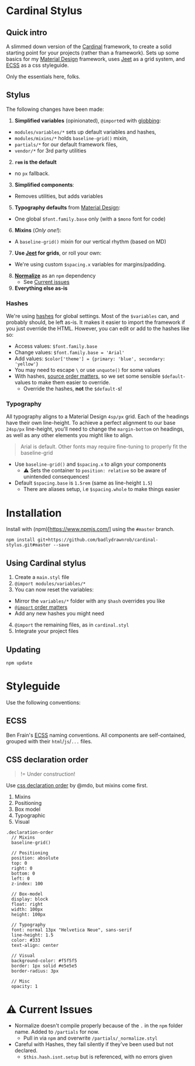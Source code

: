 # Cardinal Stylus



## Quick intro

A slimmed down version of the [Cardinal](http://cardinalcss.com/) framework, to create a solid starting point for your projects (rather than a framework). Sets up some basics for my [Material Design](https://github.com/badlydrawnrob/cardinal-material) framework, uses [Jeet](http://jeet.gs/) as a grid system, and [ECSS](https://github.com/badlydrawnrob/ecss) as a css styleguide.

Only the essentials here, folks.



## Stylus

The following changes have been made:

1. **Simplified variables** (opinionated), `@import`ed with [globbing](http://stylus-lang.com/docs/import.html#file-globbing):
  - `modules/variables/*` sets up default variables and hashes,
  - `modules/mixins/*` holds `baseline-grid()` mixin,
  - `partials/*` for our default framework files,
  - `vendor/*` for 3rd party utilities
2. **`rem` is the default**
  - no `px` fallback.
3. **Simplified components**:
  - Removes utilities, but adds variables
5. **Typography defaults** from [Material Design](https://material.io/guidelines/style/typography.html):
  - One global `$font.family.base` only (with a `$mono` font for code)
6. **Mixins** (_Only one!_):
  - A `baseline-grid()` mixin for our vertical rhythm (based on MD)
7. **Use [Jeet](http://jeet.gs/) for grids**, or roll your own:
  - We're using custom `$spacing.x` variables for margins/padding.
8. **[Normalize](https://necolas.github.io/normalize.css/)** as an `npm` dependency
    - See [Current issues](#current-issues)
9. **Everything else as-is**

### Hashes

We're using [hashes](http://stylus-lang.com/docs/hashes.html) for global settings. Most of the `$variables` can, and probably should, be left as-is. It makes it easier to import the framework if you just override the HTML. However, you can edit or add to the hashes like so:

- Access values: `$font.family.base`
- Change values: `$font.family.base = 'Arial'`
- Add values: `$color['theme'] = {primary: 'blue', secondary: 'yellow'}`
- You may need to escape `\` or use `unquote()` for some values
- With hashes, [source order matters](https://github.com/stylus/stylus/issues/2136), so we set some sensible `$default-` values to make them easier to override.
  - Override the hashes, **not** the `$default-`s!

### Typography

All typography aligns to a Material Design `4sp/px` grid. Each of the headings have their own line-height. To achieve a perfect alignment to our base `24sp/px` line-height, you'll need to change the `margin-bottom` on headings, as well as any other elements you might like to align.

> Arial is default. Other fonts may require fine-tuning to properly fit the baseline-grid

- Use `baseline-grid()` and `$spacing.x` to align your components
  - ⚠ Sets the container to `position: relative` so be aware of unintended consequences!
- Default `$spacing.base` is `1.5rem` (same as line-height `1.5`)
  - There are aliases setup, i.e `$spacing.whole` to make things easier






# Installation

Install with (npm)[https://www.npmjs.com/] using the `#master` branch.

```git
npm install git+https://github.com/badlydrawnrob/cardinal-stylus.git#master --save
```



## Using Cardinal stylus

1. Create a `main.styl` file
2. `@import modules/variables/*`
3. You can now reset the variables:
  - Mirror the `variables/*` folder with any `$hash` overrides you like
  - [`@import` order matters](https://github.com/stylus/stylus/issues/2136)
  - Add any new hashes you might need
4. `@import` the remaining files, as in `cardinal.styl`
5. Integrate your project files



## Updating

```git
npm update
```






# Styleguide
Use the following conventions:



## ECSS

Ben Frain's [ECSS](https://github.com/badlydrawnrob/ecss) naming conventions. All components are self-contained, grouped with their `html`/`js`/`...` files.


## CSS declaration order
> != Under construction!

Use [css declaration order](http://codeguide.co/#css-declaration-order) by @mdo,
but mixins come first.

1. Mixins
2. Positioning
3. Box model
4. Typographic
5. Visual

```stylus
.declaration-order
  // Mixins
  baseline-grid()

  // Positioning
  position: absolute
  top: 0
  right: 0
  bottom: 0
  left: 0
  z-index: 100

  // Box-model
  display: block
  float: right
  width: 100px
  height: 100px

  // Typography
  font: normal 13px "Helvetica Neue", sans-serif
  line-height: 1.5
  color: #333
  text-align: center

  // Visual
  background-color: #f5f5f5
  border: 1px solid #e5e5e5
  border-radius: 3px

  // Misc
  opacity: 1
```






# ⚠ Current Issues

- Normalize doesn't compile properly because of the `.` in the `npm` folder name. Added to `/partials` for now.
  - Pull in via `npm` and overwrite `/partials/_normalize.styl`
- Careful with Hashes, they fail silently if they've been used but not declared.
  - `$this.hash.isnt.setup` but is referenced, with no errors given
